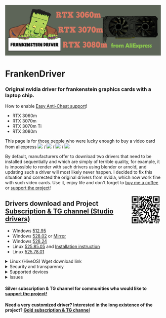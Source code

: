 ![logo](logo/FrankenDriver.png)
# FrankenDriver
### Original nvidia driver for **frankenstein graphics cards** with a laptop chip.  
How to enable [Easy Anti-Cheat support](https://github.com/arutar/FrankenDriver/issues/6)!

- RTX 3060m
- RTX 3070m
- RTX 3070m Ti
- RTX 3080m

This page is for those people who were lucky enough to buy a video card from aliexpress <img src="https://img.shields.io/badge/-RTX%203060m-orange" height="25"/> / <img src="https://img.shields.io/badge/-RTX%203070m-green" height="25"/> / <img src="https://img.shields.io/badge/-RTX%203070m%20Ti-blueviolet" height="25"/> / <img src="https://img.shields.io/badge/-RTX%203080m-blue" height="25"/>

By default, manufacturers offer to download two drivers that need to be installed sequentially and which are simply of terrible quality, for example, it is impossible to render with such drivers using blender or arnold, and updating such a driver will most likely never happen. 
I decided to fix this situation and corrected the original drivers from nvidia, which now work fine with such video cards. Use it, enjoy life and don't forget to [buy me a coffee](https://www.buymeacoffee.com/FrankenDriver) or [support the project](https://www.donationalerts.com/r/arutar)!  

<img align="right" width="100" height="100" src="logo/qr_b1b07814e495597a0792eb5ef7984907.png">

## Drivers download and Project [Subscription & TG channel (Studio drivers)](https://boosty.to/frankendriver/purchase/1380135?ssource=DIRECT&share=subscription_link)

- Windows <a rel = 'noreferrer nofollow' target = '_blank' referrerpolicy = 'no-referrer' href="https://drive.google.com/uc?export=download&confirm=no_antivirus&acknowledgeAbuse=true&id=1Q3gQwkjainWtDy-xNkbj1jtpIRTgRC4e">512.95</a>
- Windows [528.02](https://drive.google.com/uc?export=download&confirm=no_antivirus&acknowledgeAbuse=true&id=1-JRJosgIu1kPWgZKxWLp5wuhLP_rlGRD) or [Mirror](https://files.fm/down.php?i=g6jedpgxv)
- Windows [528.24](https://drive.google.com/uc?export=download&confirm=no_antivirus&acknowledgeAbuse=true&id=14i1eJZiteQbmCwVhmGfbVC16WTr22GEW)
- Linux [525.85.05](https://drive.google.com/uc?export=download&confirm=no_antivirus&acknowledgeAbuse=true&id=1Uk8Mw2TcGgqBxYsmBa8EOiKlTSSmn9SS) and [Installation instruction](https://github.com/arutar/FrankenDriver/issues/11)
- Linux [525.78.01](https://drive.google.com/uc?export=download&confirm=no_antivirus&acknowledgeAbuse=true&id=1ibOQCipdtXYxAiSVpBQbzabEYjSMnoE6)

<details><summary>Linux (HiveOS) Wget download link</summary>

```Batchfile
 wget --output-document=NVIDIA-Linux-x86_64-525.85.05.run 'https://drive.google.com/uc?export=download&confirm=no_antivirus&acknowledgeAbuse=true&id=1Uk8Mw2TcGgqBxYsmBa8EOiKlTSSmn9SS'
```
```Batchfile
 wget --output-document=NVIDIA-Linux-x86_64-525.78.01.run 'https://drive.google.com/uc?export=download&confirm=no_antivirus&acknowledgeAbuse=true&id=1ibOQCipdtXYxAiSVpBQbzabEYjSMnoE6'
```

</details>

<details><summary>Security and transparency</summary>

1) Only installer configs and inf files are modified.  
2) No driver binaries are modified!  
3) No additional executable files are installed or executed.  
4) In order to view the contents of the installer, it is enough to unpack the contents using rar or 7zip.  

</details>

<details><summary>Supported devices</summary>
    
- ### RTX 3060m
  10DE.2520 10DE.0000  

- ### RTX 3070m
  10DE.249D 10DE.0000  
  10DE.249D 4D50.4449  

- ### RTX 3070m Ti
  10DE.24A0 10DE.0000  
 
- ### RTX 3080m   
  10DE.249C 10DE.0000  
  10DE.249C 4D50.4449  

</details>

<details><summary>Issues</summary>

- [Easy Anti-Cheat errors](https://github.com/arutar/FrankenDriver/issues/2)
- [How to remove Easy Anti-Cheat errors](https://github.com/arutar/FrankenDriver/issues/6)
- [Add a new Device ID](https://github.com/arutar/FrankenDriver/issues/5)

</details>

#### Silver subscription & TG channel for communities who would like to [support the project!](https://boosty.to/frankendriver/purchase/1487157?ssource=DIRECT&share=subscription_link)
#### Need a very customized driver? Interested in the long existence of the project? [Gold subscription & TG channel](https://boosty.to/frankendriver/purchase/1383232?ssource=DIRECT&share=subscription_link)

